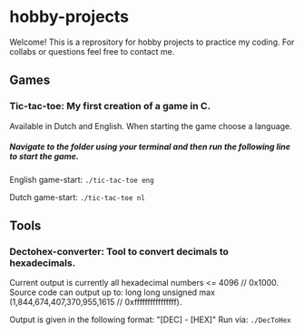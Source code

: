 # hobby-projects

Welcome! This is a reprository for hobby projects to practice my coding. For collabs or questions feel free to contact me.

## Games

### Tic-tac-toe: My first creation of a game in C.

Available in Dutch and English. When starting the game choose a language.

##### Navigate to the folder using your terminal and then run the following line to start the game.

English game-start: `./tic-tac-toe eng`

Dutch game-start: `./tic-tac-toe nl`

## Tools

### Dectohex-converter: Tool to convert decimals to hexadecimals.

Current output is currently all hexadecimal numbers <= 4096 // 0x1000.  
Source code can output up to: long long unsigned max (1,844,674,407,370,955,1615 // 0xffffffffffffffff).

Output is given in the following format: "[DEC] - [HEX]"
Run via: `./DecToHex`
